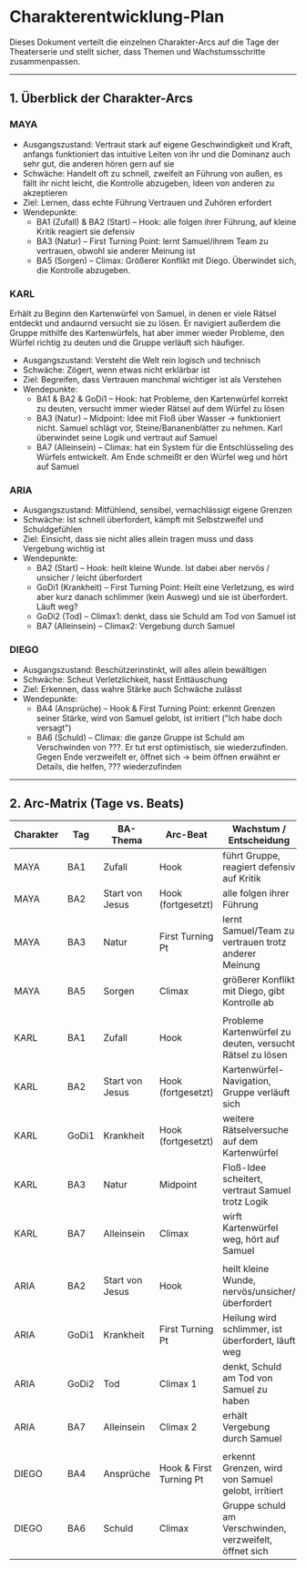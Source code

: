 # Charakterentwicklung-Plan

Dieses Dokument verteilt die einzelnen Charakter-Arcs auf die Tage der Theaterserie und stellt sicher, dass Themen und Wachstumsschritte zusammenpassen.

---

## 1. Überblick der Charakter-Arcs

### MAYA
- Ausgangszustand: Vertraut stark auf eigene Geschwindigkeit und Kraft, anfangs funktioniert das intuitive Leiten von ihr und die Dominanz auch sehr gut, die anderen hören gern auf sie
- Schwäche: Handelt oft zu schnell, zweifelt an Führung von außen, es fällt ihr nicht leicht, die Kontrolle abzugeben, Ideen von anderen zu akzeptieren
- Ziel: Lernen, dass echte Führung Vertrauen und Zuhören erfordert
- Wendepunkte:
  - BA1 (Zufall) & BA2 (Start) – Hook: alle folgen ihrer Führung, auf kleine Kritik reagiert sie defensiv
  - BA3 (Natur) – First Turning Point: lernt Samuel/ihrem Team zu vertrauen, obwohl sie anderer Meinung ist
  - BA5 (Sorgen) – Climax: Größerer Konflikt mit Diego. Überwindet sich, die Kontrolle abzugeben.

### KARL
Erhält zu Beginn den Kartenwürfel von Samuel, in denen er viele Rätsel entdeckt und andaurnd versucht sie zu lösen. Er navigiert außerdem die Gruppe mithilfe des Kartenwürfels, hat aber immer wieder Probleme, den Würfel richtig zu deuten und die Gruppe verläuft sich häufiger.
- Ausgangszustand: Versteht die Welt rein logisch und technisch
- Schwäche: Zögert, wenn etwas nicht erklärbar ist
- Ziel: Begreifen, dass Vertrauen manchmal wichtiger ist als Verstehen
- Wendepunkte:
  - BA1 & BA2 & GoDi1 – Hook: hat Probleme, den Kartenwürfel korrekt zu deuten, versucht immer wieder Rätsel auf dem Würfel zu lösen
  - BA3 (Natur) – Midpoint: Idee mit Floß über Wasser -> funktioniert nicht. Samuel schlägt vor, Steine/Bananenblätter zu nehmen. Karl überwindet seine Logik und vertraut auf Samuel
  - BA7 (Alleinsein) – Climax: hat ein System für die Entschlüsseling des Würfels entwickelt. Am Ende schmeißt er den Würfel weg und hört auf Samuel

### ARIA
- Ausgangszustand: Mitfühlend, sensibel, vernachlässigt eigene Grenzen
- Schwäche: Ist schnell überfordert, kämpft mit Selbstzweifel und Schuldgefühlen
- Ziel: Einsicht, dass sie nicht alles allein tragen muss und dass Vergebung wichtig ist
- Wendepunkte:
  - BA2 (Start) – Hook: heilt kleine Wunde. Ist dabei aber nervös / unsicher / leicht überfordert
  - GoDi1 (Krankheit) – First Turning Point: Heilt eine Verletzung, es wird aber kurz danach schlimmer (kein Ausweg) und sie ist überfordert. Läuft weg?
  - GoDi2 (Tod) – Climax1: denkt, dass sie Schuld am Tod von Samuel ist
  - BA7 (Alleinsein) – Climax2: Vergebung durch Samuel

### DIEGO
- Ausgangszustand: Beschützerinstinkt, will alles allein bewältigen
- Schwäche: Scheut Verletzlichkeit, hasst Enttäuschung
- Ziel: Erkennen, dass wahre Stärke auch Schwäche zulässt
- Wendepunkte:
  - BA4 (Ansprüche) – Hook & First Turning Point: erkennt Grenzen seiner Stärke, wird von Samuel gelobt, ist irritiert ("Ich habe doch versagt")
  - BA6 (Schuld) – Climax: die ganze Gruppe ist Schuld am Verschwinden von ???. Er tut erst optimistisch, sie wiederzufinden. Gegen Ende verzweifelt er, öffnet sich -> beim öffnen erwähnt er Details, die helfen, ??? wiederzufinden

---

## 2. Arc-Matrix (Tage vs. Beats)

Charakter | Tag   | BA-Thema | Arc-Beat         | Wachstum / Entscheidung
--------- | ----- | -------- | ---------------- | -----------------------
MAYA      | BA1   | Zufall   | Hook             | führt Gruppe, reagiert defensiv auf Kritik
MAYA      | BA2   | Start von Jesus | Hook (fortgesetzt) | alle folgen ihrer Führung
MAYA      | BA3   | Natur    | First Turning Pt | lernt Samuel/Team zu vertrauen trotz anderer Meinung
MAYA      | BA5   | Sorgen   | Climax           | größerer Konflikt mit Diego, gibt Kontrolle ab
||||
KARL      | BA1   | Zufall   | Hook             | Probleme Kartenwürfel zu deuten, versucht Rätsel zu lösen
KARL      | BA2   | Start von Jesus | Hook (fortgesetzt) | Kartenwürfel-Navigation, Gruppe verläuft sich
KARL      | GoDi1 | Krankheit| Hook (fortgesetzt) | weitere Rätselversuche auf dem Kartenwürfel
KARL      | BA3   | Natur    | Midpoint         | Floß-Idee scheitert, vertraut Samuel trotz Logik
KARL      | BA7   | Alleinsein | Climax         | wirft Kartenwürfel weg, hört auf Samuel
||||
ARIA      | BA2   | Start von Jesus | Hook      | heilt kleine Wunde, nervös/unsicher/überfordert
ARIA      | GoDi1 | Krankheit| First Turning Pt | Heilung wird schlimmer, ist überfordert, läuft weg
ARIA      | GoDi2 | Tod      | Climax 1         | denkt, Schuld am Tod von Samuel zu haben
ARIA      | BA7   | Alleinsein | Climax 2       | erhält Vergebung durch Samuel
||||
DIEGO     | BA4   | Ansprüche| Hook & First Turning Pt | erkennt Grenzen, wird von Samuel gelobt, irritiert
DIEGO     | BA6   | Schuld   | Climax           | Gruppe schuld am Verschwinden, verzweifelt, öffnet sich
